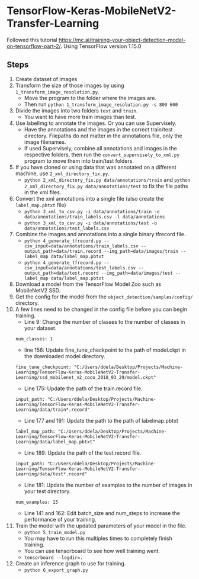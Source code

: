 # TensorFlow-Keras-MobileNetV2-Transfer-Learning
Followed this tutorial https://mc.ai/training-your-object-detection-model-on-tensorflow-part-2/. Using TensorFlow version 1.15.0

## Steps
1. Create dataset of images
2. Transform the size of those images by using `1_transform_image_resolution.py`.
    - Move the program to the folder where the images are. 
    - Then run `python 1_transform_image_resolution.py -s 800 600`
3. Divide the images into two folders `test` and `train`.
    - You want to have more train images than test.
4. Use labelImg to annotate the images. Or you can use Supervisely.
    - Have the annotations and the images in the correct train/test directory. Filepaths do not matter in the annotations file, only the image filenames. 
    - If used Supervisely, combine all annotations and images in the respective folders, then run the `convert_supervisely_to_xml.py` program to move them into train/test folders.
5. If you have cloned or using data that was annotated on a different machine, use `2_xml_directory_fix.py`.
    - `python 2_xml_directory_fix.py data/annotations/train` and `python 2_xml_directory_fix.py data/annotations/test` to fix the file paths in the xml files.
6. Convert the xml annotations into a single file (also create the `label_map.pbtxt` file)
    - `python 3_xml_to_csv.py -i data/annotations/train -o data/annotations/train_labels.csv -l data/annotations`
    - `python 3_xml_to_csv.py -i data/annotations/test -o data/annotations/test_labels.csv`
7. Combine the images and annotations into a single binary tfrecord file.
    - `python 4_generate_tfrecord.py --csv_input=data/annotations/train_labels.csv --output_path=data/train.record --img_path=data/images/train --label_map data/label_map.pbtxt`
    - `python 4_generate_tfrecord.py --csv_input=data/annotations/test_labels.csv --output_path=data/test.record --img_path=data/images/test --label_map data/label_map.pbtxt`
8. Download a model from the TensorFlow Model Zoo such as MobileNetV2 SSD. 
9. Get the config for the model from the `object_detection/samples/config/` directory.
10. A few lines need to be changed in the config file before you can begin training. 
    - Line 9: Change the number of classes to the number of classes in your dataset.
    ```
    num_classes: 1
    ```
    - line 156: Update fine_tune_checkpoint to the path of model.ckpt in the downloaded model directory.
    ```
    fine_tune_checkpoint: "C:/Users/ddela/Desktop/Projects/Machine-Learning/TensorFlow-Keras-MobileNetV2-Transfer-Learning/ssd_mobilenet_v2_coco_2018_03_29/model.ckpt"
    ```
    - Line 175: Update the path of the train.record file.
    ```
    input_path: "C:/Users/ddela/Desktop/Projects/Machine-Learning/TensorFlow-Keras-MobileNetV2-Transfer-Learning/data/train*.record"
    ```
    - Line 177 and 191: Update the path to the path of labelmap.pbtxt
    ```
    label_map_path: "C:/Users/ddela/Desktop/Projects/Machine-Learning/TensorFlow-Keras-MobileNetV2-Transfer-Learning/data/label_map.pbtxt"
    ```
    - Line 189: Update the path of the test.record file.
    ```
    input_path: "C:/Users/ddela/Desktop/Projects/Machine-Learning/TensorFlow-Keras-MobileNetV2-Transfer-Learning/data/test*.record"
    ```
    - Line 181: Update the number of examples to the number of images in your test directory.
    ```
    num_examples: 15
    ```
    - Line 141 and 162: Edit batch_size and num_steps to increase the performance of your training.
11. Train the model with the updated parameters of your model in the file.
    - `python 5_train_model.py`
    - You may have to run this multiples times to completely finish training.
    - You can use tensorboard to see how well training went.
    - `tensorboard --logdir=.`
12. Create an inference graph to use for training.
    - `python 6_export_graph.py`
